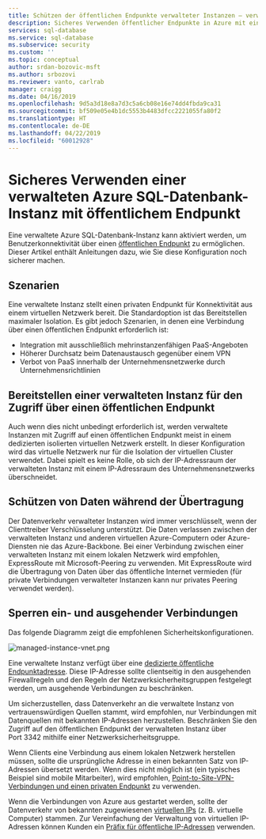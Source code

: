 ```yaml
---
title: Schützen der öffentlichen Endpunkte verwalteter Instanzen – verwaltete Azure SQL-Datenbank-Instanz | Microsoft-Dokumentation
description: Sicheres Verwenden öffentlicher Endpunkte in Azure mit einer verwalteten Instanz
services: sql-database
ms.service: sql-database
ms.subservice: security
ms.custom: ''
ms.topic: conceptual
author: srdan-bozovic-msft
ms.author: srbozovi
ms.reviewer: vanto, carlrab
manager: craigg
ms.date: 04/16/2019
ms.openlocfilehash: 9d5a3d18e8a7d3c5a6cb08e16e74dd4fbda9ca31
ms.sourcegitcommit: bf509e05e4b1dc5553b4483dfcc2221055fa80f2
ms.translationtype: HT
ms.contentlocale: de-DE
ms.lasthandoff: 04/22/2019
ms.locfileid: "60012928"
---
```

# <a name="using-azure-sql-database-managed-instance-securely-with-public-endpoint"></a>Sicheres Verwenden einer verwalteten Azure SQL-Datenbank-Instanz mit öffentlichem Endpunkt

Eine verwaltete Azure SQL-Datenbank-Instanz kann aktiviert werden, um Benutzerkonnektivität über einen [öffentlichen Endpunkt](../virtual-network/virtual-network-service-endpoints-overview.md) zu ermöglichen. Dieser Artikel enthält Anleitungen dazu, wie Sie diese Konfiguration noch sicherer machen.

## <a name="scenarios"></a>Szenarien

Eine verwaltete Instanz stellt einen privaten Endpunkt für Konnektivität aus einem virtuellen Netzwerk bereit. Die Standardoption ist das Bereitstellen maximaler Isolation. Es gibt jedoch Szenarien, in denen eine Verbindung über einen öffentlichen Endpunkt erforderlich ist:

- Integration mit ausschließlich mehrinstanzenfähigen PaaS-Angeboten
- Höherer Durchsatz beim Datenaustausch gegenüber einem VPN
- Verbot von PaaS innerhalb der Unternehmensnetzwerke durch Unternehmensrichtlinien

## <a name="deploying-managed-instance-for-public-endpoint-access"></a>Bereitstellen einer verwalteten Instanz für den Zugriff über einen öffentlichen Endpunkt

Auch wenn dies nicht unbedingt erforderlich ist, werden verwaltete Instanzen mit Zugriff auf einen öffentlichen Endpunkt meist in einem dedizierten isolierten virtuellen Netzwerk erstellt. In dieser Konfiguration wird das virtuelle Netzwerk nur für die Isolation der virtuellen Cluster verwendet. Dabei spielt es keine Rolle, ob sich der IP-Adressraum der verwalteten Instanz mit einem IP-Adressraum des Unternehmensnetzwerks überschneidet.

## <a name="securing-data-in-motion"></a>Schützen von Daten während der Übertragung

Der Datenverkehr verwalteter Instanzen wird immer verschlüsselt, wenn der Clienttreiber Verschlüsselung unterstützt. Die Daten verlassen zwischen der verwalteten Instanz und anderen virtuellen Azure-Computern oder Azure-Diensten nie das Azure-Backbone. Bei einer Verbindung zwischen einer verwalteten Instanz mit einem lokalen Netzwerk wird empfohlen, ExpressRoute mit Microsoft-Peering zu verwenden. Mit ExpressRoute wird die Übertragung von Daten über das öffentliche Internet vermieden (für private Verbindungen verwalteter Instanzen kann nur privates Peering verwendet werden).

## <a name="locking-down-inbound-and-outbound-connectivity"></a>Sperren ein- und ausgehender Verbindungen

Das folgende Diagramm zeigt die empfohlenen Sicherheitskonfigurationen.

![managed-instance-vnet.png](media/sql-database-managed-instance-public-endpoint-securely/managed-instance-vnet.png)

Eine verwaltete Instanz verfügt über eine [dedizierte öffentliche Endpunktadresse](sql-database-managed-instance-find-management-endpoint-ip-address.md). Diese IP-Adresse sollte clientseitig in den ausgehenden Firewallregeln und den Regeln der Netzwerksicherheitsgruppen festgelegt werden, um ausgehende Verbindungen zu beschränken.

Um sicherzustellen, dass Datenverkehr an die verwaltete Instanz von vertrauenswürdigen Quellen stammt, wird empfohlen, nur Verbindungen mit Datenquellen mit bekannten IP-Adressen herzustellen. Beschränken Sie den Zugriff auf den öffentlichen Endpunkt der verwalteten Instanz über Port 3342 mithilfe einer Netzwerksicherheitsgruppe.

Wenn Clients eine Verbindung aus einem lokalen Netzwerk herstellen müssen, sollte die ursprüngliche Adresse in einen bekannten Satz von IP-Adressen übersetzt werden. Wenn dies nicht möglich ist (ein typisches Beispiel sind mobile Mitarbeiter), wird empfohlen, [Point-to-Site-VPN-Verbindungen und einen privaten Endpunkt](sql-database-managed-instance-configure-p2s.md) zu verwenden.

Wenn die Verbindungen von Azure aus gestartet werden, sollte der Datenverkehr von bekannten zugewiesenen [virtuellen IPs](../virtual-network/virtual-networks-reserved-public-ip.md) (z. B. virtuelle Computer) stammen. Zur Vereinfachung der Verwaltung von virtuellen IP-Adressen können Kunden ein [Präfix für öffentliche IP-Adressen](../virtual-network/public-ip-address-prefix.md) verwenden.